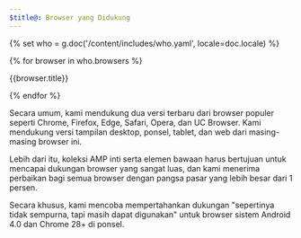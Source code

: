 ```yaml
---
$title@: Browser yang Didukung
---
```

{% set who = g.doc('/content/includes/who.yaml', locale=doc.locale) %}

<div class="browser-container">
{% for browser in who.browsers %}
  <div class="browser">
    <amp-img width="75"
        height="75"
        layout="responsive"
        src="{{browser.img}}"></amp-img>
    <p class="browser-title">{{browser.title}}</p>
  </div>
{% endfor %}
</div>

Secara umum, kami mendukung dua versi terbaru dari browser populer seperti Chrome, Firefox, Edge, Safari, Opera, dan UC Browser. Kami mendukung versi tampilan desktop, ponsel, tablet, dan web dari masing-masing browser ini.

Lebih dari itu, koleksi AMP inti serta elemen bawaan harus bertujuan untuk mencapai dukungan browser yang sangat luas, dan kami menerima perbaikan bagi semua browser dengan pangsa pasar yang lebih besar dari 1 persen.

Secara khusus, kami mencoba mempertahankan dukungan "sepertinya tidak sempurna, tapi masih dapat digunakan" untuk browser sistem Android 4.0 dan Chrome 28+ di ponsel.
 
